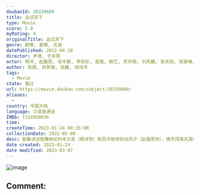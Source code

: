```yaml
---
doubanId: 26339609
title: 且试天下
type: Movie
score: 5.8
myRating: 4
originalTitle: 且试天下
genre: 剧情, 爱情, 古装
datePublished: 2022-04-18
director: 尹涛, 于永刚
actor: 杨洋, 赵露思, 张丰毅, 李若彤, 宣璐, 赖艺, 贺开朗, 刘芮麟, 张天阳, 张昊唯, 邢韵嘉, 李乾锋, 戴毅, 王德顺, 李九霖, 马跃, 岳跃利, 杜志国, 黑子, 王伯昭, 易大千, 霍青, 郑晓宁, 陈牧扬, 蒋恺, 宗峰岩, 芦展翔, 江柏萱, 卢勇, 马柏全, 温海波, 冯国强, 崔恩慈, 王九胜, 王岗, 张弓, 姜峰, 杨潇然, 赵岩松, 林雪飘, 牛志强, 何涌生, 王弘毅, 节冰, 徐凌晨, 张志伟, 刘旭, 王铂清, 陈秋果, 孔奇力, 王轩, 牟凯凯, 陈昱同, 樊驿宁, 艾米, 贺子, 周杰, 贺文潇, 赵昕, 戈凡, 傅铂涵
author: 张骁, 尚梦璐, 张巍, 倾泠月
tags:
  - Movie
state: 看过
url: https://movie.douban.com/subject/26339609/
aliases:
  - 
country: 中国大陆
language: 汉语普通话
IMDb: tt14950036
time: 
createTime: 2023-01-24 00:35:00
collectionDate: 2022-05-08
desc: 剧集讲述俊雅绝伦的丰兰息（杨洋饰）和风华绝世的白风夕（赵露思饰），携手闯荡天涯的爱情传奇。辗转十年，他们的爱情在鲜血中绽放，一场大战之后，黑丰息终于意识到了自己的真心，散尽自己修为救活了白风夕。
date created: 2023-01-24
date modified: 2023-03-07
---
```


![image](p2876100183.jpg)

Comment:
---
